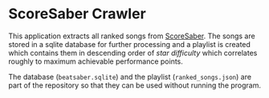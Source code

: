 # ScoreSaber Crawler

This application extracts all ranked songs from [ScoreSaber](https://scoresaber.com/). The songs are stored in a sqlite database for further processing and a playlist is created which contains them in descending order of *star difficulty* which correlates roughly to maximum achievable performance points.

The database (`beatsaber.sqlite`) and the playlist (`ranked_songs.json`) are part of the repository so that they can be used without running the program.